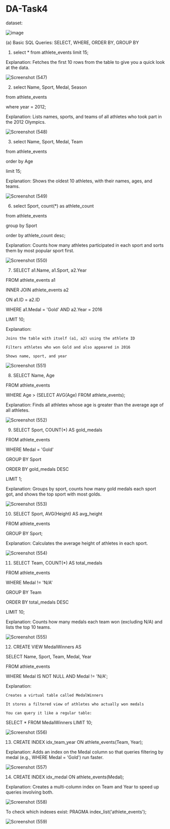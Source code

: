# DA-Task4

dataset:

![image](https://github.com/user-attachments/assets/4fe5ea6a-0dcd-40a9-a869-97bbe345d444)

(a) Basic SQL Queries: SELECT, WHERE, ORDER BY, GROUP BY

1. select * from athlete_events limit 15;
   
Explanation: Fetches the first 10 rows from the table to give you a quick look at the data.

![Screenshot (547)](https://github.com/user-attachments/assets/9502ca56-4c56-4e55-a26e-dac3d48689a1)

2. select Name, Sport, Medal, Season
   
from athlete_events

where year = 2012;

Explanation: Lists names, sports, and teams of all athletes who took part in the 2012 Olympics.

![Screenshot (548)](https://github.com/user-attachments/assets/05b1ff8c-a5a1-4251-9e21-07bfd2a4cc0a)


3. select Name, Sport, Medal, Team
   
from athlete_events

order by Age

limit 15;

Explanation: Shows the oldest 10 athletes, with their names, ages, and teams.

![Screenshot (549)](https://github.com/user-attachments/assets/e9ba6e87-12e9-4dba-b266-ac11389714d1)


6. select Sport, count(*) as athlete_count
   
from athlete_events

group by Sport

order by athlete_count desc;

Explanation: Counts how many athletes participated in each sport and sorts them by most popular sport first.

![Screenshot (550)](https://github.com/user-attachments/assets/2fb3ece7-a3e5-4d42-9f13-1a166c996923)


7. SELECT a1.Name, a1.Sport, a2.Year
   
FROM athlete_events a1

INNER JOIN athlete_events a2

ON a1.ID = a2.ID

WHERE a1.Medal = 'Gold' AND a2.Year = 2016

LIMIT 10;

Explanation:

    Joins the table with itself (a1, a2) using the athlete ID

    Filters athletes who won Gold and also appeared in 2016

    Shows name, sport, and year

![Screenshot (551)](https://github.com/user-attachments/assets/28687d79-d47d-4993-9129-047323cc1886)


8. SELECT Name, Age
   
FROM athlete_events

WHERE Age > (SELECT AVG(Age) FROM athlete_events);

Explanation: Finds all athletes whose age is greater than the average age of all athletes.

![Screenshot (552)](https://github.com/user-attachments/assets/5f8adacf-9cc6-422c-8809-2cca9749e477)


9. SELECT Sport, COUNT(*) AS gold_medals
    
FROM athlete_events

WHERE Medal = 'Gold'

GROUP BY Sport

ORDER BY gold_medals DESC

LIMIT 1;

Explanation: Groups by sport, counts how many gold medals each sport got, and shows the top sport with most golds.

![Screenshot (553)](https://github.com/user-attachments/assets/64abf106-318d-47bb-a083-0cbf3f6e8063)


10. SELECT Sport, AVG(Height) AS avg_height
    
FROM athlete_events

GROUP BY Sport;

Explanation: Calculates the average height of athletes in each sport.

![Screenshot (554)](https://github.com/user-attachments/assets/eba1be45-ba17-4733-8c8e-4c3fae967f28)


11. SELECT Team, COUNT(*) AS total_medals
    
FROM athlete_events

WHERE Medal != 'N/A'

GROUP BY Team

ORDER BY total_medals DESC

LIMIT 10;

Explanation: Counts how many medals each team won (excluding N/A) and lists the top 10 teams.

![Screenshot (555)](https://github.com/user-attachments/assets/743dfbae-488e-40df-99d2-387730788c27)


12. CREATE VIEW MedalWinners AS
    
SELECT Name, Sport, Team, Medal, Year

FROM athlete_events

WHERE Medal IS NOT NULL AND Medal != 'N/A';

Explanation:

    Creates a virtual table called MedalWinners

    It stores a filtered view of athletes who actually won medals

    You can query it like a regular table:

SELECT * FROM MedalWinners LIMIT 10;

![Screenshot (556)](https://github.com/user-attachments/assets/ffb1745e-76b9-428c-a32c-f240ffa25332)


13. CREATE INDEX idx_team_year ON athlete_events(Team, Year);

Explanation: Adds an index on the Medal column so that queries filtering by medal (e.g., WHERE Medal = 'Gold') run faster.

![Screenshot (557)](https://github.com/user-attachments/assets/753a699d-1912-4944-ba10-b36d68d8ebc5)


14. CREATE INDEX idx_medal ON athlete_events(Medal);

Explanation: Creates a multi-column index on Team and Year to speed up queries involving both.

![Screenshot (558)](https://github.com/user-attachments/assets/7480ac88-13df-46ac-ab90-987d5fab7a8c)

To check which indexes exist:
PRAGMA index_list('athlete_events');

![Screenshot (559)](https://github.com/user-attachments/assets/bb95b1a5-369d-40a2-9406-db1510be24ec)







